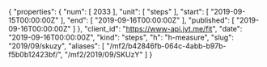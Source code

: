 {
  "properties": {
    "num": [
      2033
    ],
    "unit": [
      "steps"
    ],
    "start": [
      "2019-09-15T00:00:00Z"
    ],
    "end": [
      "2019-09-16T00:00:00Z"
    ],
    "published": [
      "2019-09-16T00:00:00Z"
    ]
  },
  "client_id": "https://www-api.jvt.me/fit",
  "date": "2019-09-16T00:00:00Z",
  "kind": "steps",
  "h": "h-measure",
  "slug": "2019/09/skuzy",
  "aliases": [
    "/mf2/b42846fb-064c-4abb-b97b-f5b0b12423bf/",
    "/mf2/2019/09/SKUzY"
  ]
}

